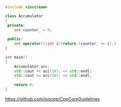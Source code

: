 ```c++
#include <iostream>

class Accumulator
{
 private:
    int counter_ = 0;
    
 public:
    int operator()(int i){return (counter_ += i);}
}

int main()
{
	Accumulator acc;
    std::cout << acc(10); << std::endl;
    std::cout << acc(20); << std::endl;
    
    return 0;
}
```

https://github.com/isocpp/CppCoreGuidelines